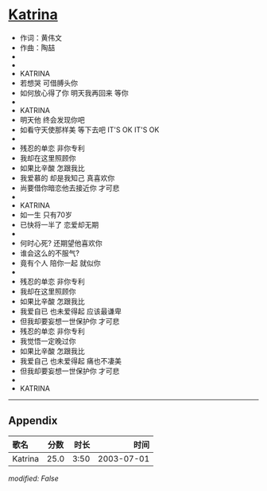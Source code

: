 # [Katrina](https://music.163.com/song?id=66790)

* 作词：黄伟文
* 作曲：陶喆
*
*
* KATRINA
* 若想哭 可借膊头你
* 如何放心得了你 明天我再回来 等你
* 
* KATRINA
* 明天他 终会发现你吧
* 如看守天使那样美 等下去吧 IT'S OK IT'S OK
* 
* 残忍的单恋 非你专利
* 我却在这里照顾你
* 如果比辛酸 怎跟我比
* 我爱慕的 却是我知己 真喜欢你
* 尚要借你暗恋他去接近你 才可悲
* 
* KATRINA
* 如一生 只有70岁
* 已快将一半了 恋爱却无期
* 
* 何时心死? 还期望他喜欢你
* 谁会这么的不服气?
* 竟有个人 陪你一起 就似你
* 
* 残忍的单恋 非你专利
* 我却在这里照顾你
* 如果比辛酸 怎跟我比
* 我爱自已 也未爱得起 应该最谦卑
* 但我却要妄想一世保护你 才可悲
* 残忍的单恋 非你专利
* 我觉悟一定晚过你
* 如果比辛酸 怎跟我比
* 我爱自己 也未爱得起 痛也不凄美
* 但我却要妄想一世保护你 才可悲
* 
* KATRINA


---

## Appendix

|歌名|分数|时长|时间|
|:---|:---:|---:|---:|
|Katrina|25.0|3:50|2003-07-01

*modified: False*